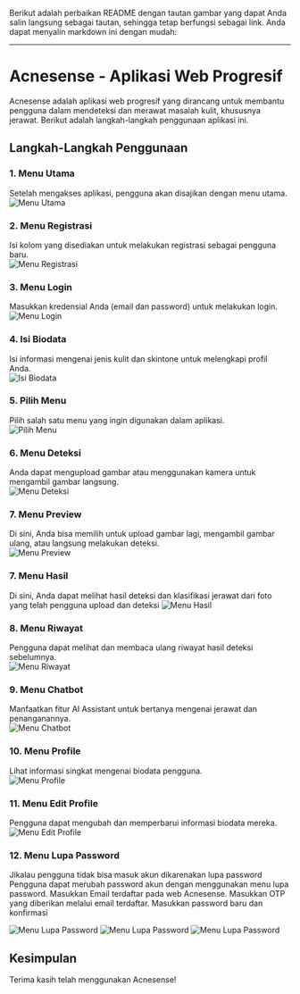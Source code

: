 Berikut adalah perbaikan README dengan tautan gambar yang dapat Anda salin langsung sebagai tautan, sehingga tetap berfungsi sebagai link. Anda dapat menyalin markdown ini dengan mudah:

---

# Acnesense - Aplikasi Web Progresif

Acnesense adalah aplikasi web progresif yang dirancang untuk membantu pengguna dalam mendeteksi dan merawat masalah kulit, khususnya jerawat. Berikut adalah langkah-langkah penggunaan aplikasi ini.

## Langkah-Langkah Penggunaan

### 1. Menu Utama
Setelah mengakses aplikasi, pengguna akan disajikan dengan menu utama.  
![Menu Utama](https://github.com/user-attachments/assets/dfb15612-a741-4600-b324-6ad4b7429888)

### 2. Menu Registrasi
Isi kolom yang disediakan untuk melakukan registrasi sebagai pengguna baru.  
![Menu Registrasi](https://github.com/user-attachments/assets/139c61a5-f8b4-44af-9fec-e705460d2795)

### 3. Menu Login
Masukkan kredensial Anda (email dan password) untuk melakukan login.  
![Menu Login](https://github.com/user-attachments/assets/39c159e4-2b00-41e5-a4d7-68d7c6fdc1c9)

### 4. Isi Biodata
Isi informasi mengenai jenis kulit dan skintone untuk melengkapi profil Anda.  
![Isi Biodata](https://github.com/user-attachments/assets/42b868eb-e7ff-43ca-9da0-93fb45e8ee6b)

### 5. Pilih Menu
Pilih salah satu menu yang ingin digunakan dalam aplikasi.  
![Pilih Menu](https://github.com/user-attachments/assets/ec128397-bd3f-4ac6-aaba-4d1a34ed6903)

### 6. Menu Deteksi
Anda dapat mengupload gambar atau menggunakan kamera untuk mengambil gambar langsung.  
![Menu Deteksi](https://github.com/user-attachments/assets/1d0b6f06-362e-48d5-bc45-6b86b715b8c8)

### 7. Menu Preview
Di sini, Anda bisa memilih untuk upload gambar lagi, mengambil gambar ulang, atau langsung melakukan deteksi.  
![Menu Preview](https://github.com/user-attachments/assets/8f8cf384-1389-4474-87e2-4ccdf993772d)

### 7. Menu Hasil
Di sini, Anda dapat melihat hasil deteksi dan klasifikasi jerawat dari foto yang telah pengguna upload dan deteksi
![Menu Hasil](https://github.com/user-attachments/assets/bba0b0b6-5b3a-4bb6-9ae2-e1affd0ad10c)

### 8. Menu Riwayat
Pengguna dapat melihat dan membaca ulang riwayat hasil deteksi sebelumnya.  
![Menu Riwayat](https://github.com/user-attachments/assets/720123c8-55a2-4ec8-a16c-5025d6c44cd9)

### 9. Menu Chatbot
Manfaatkan fitur AI Assistant untuk bertanya mengenai jerawat dan penanganannya.  
![Menu Chatbot](https://github.com/user-attachments/assets/468b3b33-17a0-4f22-a0b0-d7c3277b01b5)

### 10. Menu Profile
Lihat informasi singkat mengenai biodata pengguna.  
![Menu Profile](https://github.com/user-attachments/assets/201080ac-4a1b-49e7-aecb-5ed2256bec16)

### 11. Menu Edit Profile
Pengguna dapat mengubah dan memperbarui informasi biodata mereka.  
![Menu Edit Profile](https://github.com/user-attachments/assets/3eb1d90a-35f5-4e8d-847e-c4a891116816)

### 12. Menu Lupa Password
Jikalau pengguna tidak bisa masuk akun dikarenakan lupa password Pengguna dapat merubah password akun dengan menggunakan menu lupa password. Masukkan Email terdaftar pada web Acnesense. Masukkan OTP yang diberikan melalui email terdaftar. Masukkan password baru dan konfirmasi

![Menu Lupa Password](https://github.com/user-attachments/assets/4f667f5a-d464-401c-940f-96b53b635783)
![Menu Lupa Password](https://github.com/user-attachments/assets/3daf9a30-ea75-41cc-b456-72813d416841)
![Menu Lupa Password](https://github.com/user-attachments/assets/bd53fd42-9824-4c55-92db-20b5fd2a493d)




## Kesimpulan


Terima kasih telah menggunakan Acnesense!

